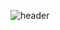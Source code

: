 ![header](https://capsule-render.vercel.app/api?type=wave&color=auto&height=300&section=header&text=yoonalex05&fontSize=90)


